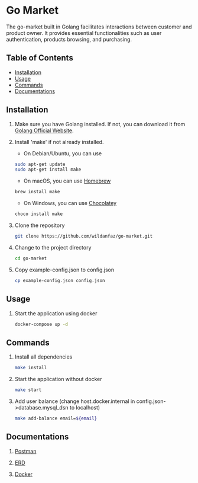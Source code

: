 # Go Market

The go-market built in Golang facilitates interactions between customer and product owner. It provides essential functionalities such as user authentication, products browsing, and purchasing.

## Table of Contents

- [Installation](#installation)
- [Usage](#usage)
- [Commands](#commands)
- [Documentations](#documentations)

## Installation

1. Make sure you have Golang installed. If not, you can download it from [Golang Official Website](https://go.dev/doc/install).

2. Install 'make' if not already installed. 

    * On Debian/Ubuntu, you can use

    ```bash
    sudo apt-get update
    sudo apt-get install make
    ```

   * On macOS, you can use [Homebrew](https://brew.sh/)

    ```bash
    brew install make
    ```

   * On Windows, you can use [Chocolatey](https://chocolatey.org/)

    ```bash
    choco install make
    ```

3. Clone the repository

    ```bash
    git clone https://github.com/wildanfaz/go-market.git
    ```

4. Change to the project directory

    ```bash
    cd go-market
    ```

5. Copy example-config.json to config.json

    ```bash
    cp example-config.json config.json
    ```

## Usage

1. Start the application using docker

    ```bash
    docker-compose up -d
    ```

## Commands

1. Install all dependencies
    ```bash
    make install
    ```

2. Start the application without docker
    ```bash
    make start
    ```

3. Add user balance (change host.docker.internal in config.json->database.mysql_dsn to localhost)
    ```bash
    make add-balance email=${email}
    ```

## Documentations

1. [Postman](https://documenter.getpostman.com/view/22978251/2sA3QwbUs1)

2. [ERD](https://dbdiagram.io/d/Go-Market-665b2823b65d9338793e99c2)

3. [Docker](https://hub.docker.com/repository/docker/muhamadwildanfaz/go-market)
